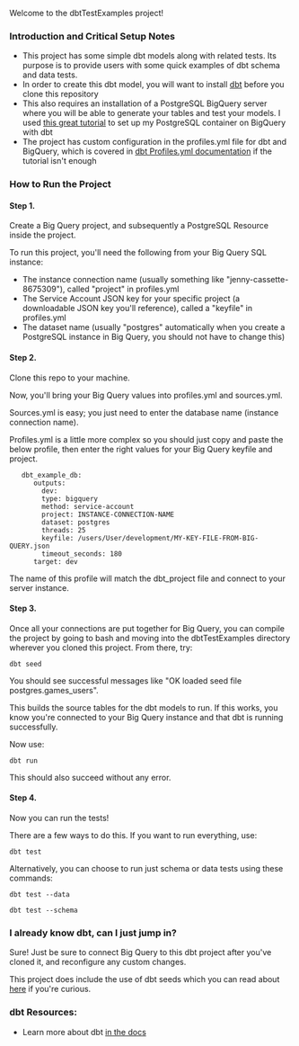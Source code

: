 Welcome to the dbtTestExamples project!

### Introduction and Critical Setup Notes
- This project has some simple dbt models along with related tests. Its purpose is to provide users with some quick examples of dbt schema and data tests. 
- In order to create this dbt model, you will want to install [dbt](https://docs.getdbt.com/docs/introduction) before you clone this repository
- This also requires an installation of a PostgreSQL BigQuery server where you will be able to generate your tables and test your models. I used [this great tutorial](https://dataschool.com/sql-optimization/start-modeling-data/) to set up my PostgreSQL container on BigQuery with dbt
- The project has custom configuration in the profiles.yml file for dbt and BigQuery, which is covered in [dbt Profiles.yml documentation](https://docs.getdbt.com/reference/profiles.yml/) if the tutorial isn't enough

### How to Run the Project
#### Step 1.
Create a Big Query project, and subsequently a PostgreSQL Resource inside the project. 

To run this project, you'll need the following from your Big Query SQL instance: 
- The instance connection name (usually something like "jenny-cassette-8675309"), called "project" in profiles.yml
- The Service Account JSON key for your specific project (a downloadable JSON key you'll reference), called a "keyfile" in profiles.yml
- The dataset name (usually "postgres" automatically when you create a PostgreSQL instance in Big Query, you should not have to change this)

#### Step 2.
Clone this repo to your machine. 

Now, you'll bring your Big Query values into profiles.yml and sources.yml.

Sources.yml is easy; you just need to enter the database name (instance connection name).

Profiles.yml is a little more complex so you should just copy and paste the below profile, then enter the right values for your Big Query keyfile and project.

       dbt_example_db:
          outputs: 
            dev: 
            type: bigquery
            method: service-account
            project: INSTANCE-CONNECTION-NAME
            dataset: postgres
            threads: 25
            keyfile: /users/User/development/MY-KEY-FILE-FROM-BIG-QUERY.json
            timeout_seconds: 180
          target: dev

The name of this profile will match the dbt_project file and connect to your server instance.

#### Step 3. 
Once all your connections are put together for Big Query, you can compile the project by going to bash and moving into the dbtTestExamples directory wherever you cloned this project. From there, try: 

    dbt seed
    
You should see successful messages like "OK loaded seed file postgres.games_users". 

This builds the source tables for the dbt models to run. If this works, you know you're connected to your Big Query instance and that dbt is running successfully. 

Now use:

    dbt run
    
This should also succeed without any error.

#### Step 4. 
Now you can run the tests! 

There are a few ways to do this. If you want to run everything, use: 

    dbt test
    
Alternatively, you can choose to run just schema or data tests using these commands: 

    dbt test --data
    
    dbt test --schema

### I already know dbt, can I just jump in? 
Sure! Just be sure to connect Big Query to this dbt project after you've cloned it, and reconfigure any custom changes.

This project does include the use of dbt seeds which you can read about [here](https://docs.getdbt.com/docs/building-a-dbt-project/seeds/) if you're curious.

### dbt Resources:
- Learn more about dbt [in the docs](https://docs.getdbt.com/docs/introduction)
